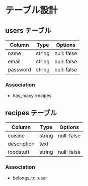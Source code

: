 # テーブル設計

## users テーブル

| Column      | Type    | Options     |
| ----------- | ------- | ----------- |
| name        | string  | null: false |
| email       | string  | null: false |
| password    | string  | null: false |

### Association

- has_many :recipes

## recipes テーブル

| Column      | Type   | Options     |
| ----------- | ------ | ----------- |
| cuisine     | string | null: false |
| description | text   |             |
| foodstuff   | string | null: false |

### Association

- belongs_to :user
